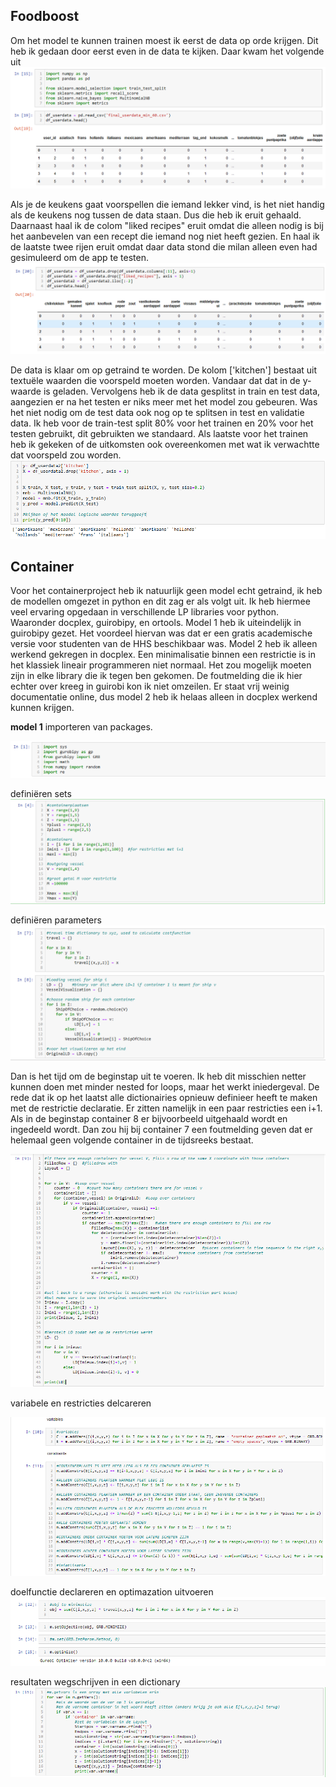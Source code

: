## Foodboost

Om het model te kunnen trainen moest ik eerst de data op orde krijgen.
Dit heb ik gedaan door eerst even in de data te kijken.
Daar kwam het volgende uit 
![training a model](https://github.com/Bram-tenCate/Minor-datascience/blob/main/training%20a%20model.png)

Als je de keukens gaat voorspellen die iemand lekker vind, is het niet handig als de keukens nog tussen de data staan. Dus die heb ik eruit gehaald. 
Daarnaast haal ik de colom "liked recipes" eruit omdat die alleen nodig is bij het aanbevelen van een recept die iemand nog niet heeft gezien.
En haal ik de laatste twee rijen eruit omdat daar data stond die milan alleen even had gesimuleerd om de app te testen.
![selecting a model](https://github.com/Bram-tenCate/Minor-datascience/blob/main/selecting%20data.png)

De data is klaar om op getraind te worden. De kolom ['kitchen'] bestaat uit textuële waarden die voorspeld moeten worden.
Vandaar dat dat in de y-waarde is geladen.
Vervolgens heb ik de data gesplitst in train en test data, aangezien er na het testen er niks meer met het model zou gebeuren. 
Was het niet nodig om de test data ook nog op te splitsen in test en validatie data. 
Ik heb voor de train-test split 80% voor het trainen en 20% voor het testen gebruikt, dit gebruikten we standaard.
Als laatste voor het trainen heb ik gekeken of de uitkomsten ook overeenkomen met wat ik verwachtte dat voorspeld zou worden.
![training](https://github.com/Bram-tenCate/Minor-datascience/blob/main/training%20of%20the%20model4.png)

## Container

Voor het containerproject heb ik natuurlijk geen model echt getraind, ik heb de modellen omgezet in python en dit zag er als volgt uit. 
Ik heb hiermee veel ervaring opgedaan in verschillende LP libraries voor python. Waaronder docplex, guirobipy, en ortools.
Model 1 heb ik uiteindelijk in guirobipy gezet. Het voordeel hiervan was dat er een gratis academische versie voor studenten van de HHS beschikbaar was. 
Model 2 heb ik alleen werkend gekregen in docplex. Een minimalisatie binnen een restrictie is in het klassiek lineair programmeren niet normaal. 
Het zou mogelijk moeten zijn in elke library die ik tegen ben gekomen. De foutmelding die ik hier echter over kreeg in guirobi kon ik niet omzeilen. 
Er staat vrij weinig documentatie online, dus model 2 heb ik helaas alleen in docplex werkend kunnen krijgen.   

**model 1**
importeren van packages. 

![de packages van guirobipy](https://github.com/Bram-tenCate/Minor-datascience/blob/main/packages%20guirobipy.png)

definiëren sets
![definiëren sets](https://github.com/Bram-tenCate/Minor-datascience/blob/main/setdeclaratie.png)

definiëren parameters
![dinieren parameters](https://github.com/Bram-tenCate/Minor-datascience/blob/main/parameter%20declaratie.png)

Dan is het tijd om de beginstap uit te voeren. Ik heb dit misschien netter kunnen doen met minder nested for loops, maar het werkt iniedergeval.
De rede dat ik op het laatst alle dictionairies opnieuw definieer heeft te maken met de restrictie declaratie. 
Er zitten namelijk in een paar restricties een i+1. Als in de beginstap container 8 er bijvoorbeeld uitgehaald wordt en ingedeeld wordt. Dan zou hij bij container 7 een foutmelding geven dat er helemaal geen volgende container in de tijdsreeks bestaat.  

![beginstap](https://github.com/Bram-tenCate/Minor-datascience/blob/main/beginstap%20guirobipy.png)

variabele en restricties delcareren

![variabele + constraint declaratie](https://github.com/Bram-tenCate/Minor-datascience/blob/main/variarble%20and%20constraint%20decl%20guirobipy.png)

doelfunctie declareren en optimazation uitvoeren
![doelfunctie](https://github.com/Bram-tenCate/Minor-datascience/blob/main/optimize%20function.png)

resultaten wegschrijven in een dictionary
![wegschrijven](https://github.com/Bram-tenCate/Minor-datascience/blob/main/oplossing%20wegschrijven%20guirobi.png)
